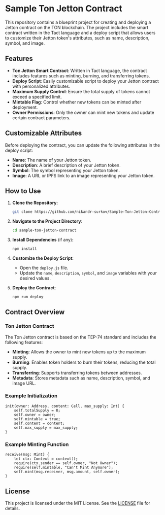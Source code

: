 # Sample Ton Jetton Contract

This repository contains a blueprint project for creating and deploying a Jetton contract on the TON blockchain. The project includes the smart contract written in the Tact language and a deploy script that allows users to customize their Jetton token's attributes, such as name, description, symbol, and image.

## Features

- **Ton Jetton Smart Contract**: Written in Tact language, the contract includes features such as minting, burning, and transferring tokens.
- **Deploy Script**: Easily customizable script to deploy your Jetton contract with personalized attributes.
- **Maximum Supply Control**: Ensure the total supply of tokens cannot exceed a specified limit.
- **Mintable Flag**: Control whether new tokens can be minted after deployment.
- **Owner Permissions**: Only the owner can mint new tokens and update certain contract parameters.

## Customizable Attributes

Before deploying the contract, you can update the following attributes in the deploy script:

- **Name**: The name of your Jetton token.
- **Description**: A brief description of your Jetton token.
- **Symbol**: The symbol representing your Jetton token.
- **Image**: A URL or IPFS link to an image representing your Jetton token.

## How to Use

1. **Clone the Repository**:
    ```bash
    git clone https://github.com/nikandr-surkov/Sample-Ton-Jetton-Contract.git
    ```

2. **Navigate to the Project Directory**:
    ```bash
    cd sample-ton-jetton-contract
    ```

3. **Install Dependencies** (if any):
    ```bash
    npm install
    ```

4. **Customize the Deploy Script**:
    - Open the `deploy.js` file.
    - Update the `name`, `description`, `symbol`, and `image` variables with your desired values.

5. **Deploy the Contract**:
    ```bash
    npm run deploy
    ```

## Contract Overview

### Ton Jetton Contract

The Ton Jetton contract is based on the TEP-74 standard and includes the following features:

- **Minting**: Allows the owner to mint new tokens up to the maximum supply.
- **Burning**: Enables token holders to burn their tokens, reducing the total supply.
- **Transferring**: Supports transferring tokens between addresses.
- **Metadata**: Stores metadata such as name, description, symbol, and image URL.

### Example Initialization

```tact
init(owner: Address, content: Cell, max_supply: Int) {
    self.totalSupply = 0;
    self.owner = owner;
    self.mintable = true;
    self.content = content;
    self.max_supply = max_supply;
}
```

### Example Minting Function

```tact
receive(msg: Mint) {
    let ctx: Context = context();
    require(ctx.sender == self.owner, "Not Owner");
    require(self.mintable, "Can't Mint Anymore");
    self.mint(msg.receiver, msg.amount, self.owner);
}
```

## License

This project is licensed under the MIT License. See the [LICENSE](LICENSE) file for details.
